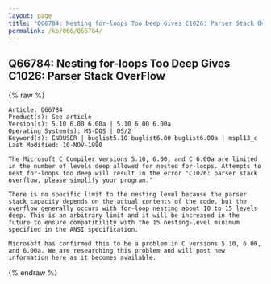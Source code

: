 ```yaml
---
layout: page
title: "Q66784: Nesting for-loops Too Deep Gives C1026: Parser Stack OverFlow"
permalink: /kb/066/Q66784/
---
```


## Q66784: Nesting for-loops Too Deep Gives C1026: Parser Stack OverFlow

{% raw %}

	Article: Q66784
	Product(s): See article
	Version(s): 5.10 6.00 6.00a | 5.10 6.00 6.00a
	Operating System(s): MS-DOS | OS/2
	Keyword(s): ENDUSER | buglist5.10 buglist6.00 buglist6.00a | mspl13_c
	Last Modified: 10-NOV-1990
	
	The Microsoft C Compiler versions 5.10, 6.00, and C 6.00a are limited
	in the number of levels deep allowed for nested for-loops. Attempts to
	nest for-loops too deep will result in the error "C1026: parser stack
	overflow, please simplify your program."
	
	There is no specific limit to the nesting level because the parser
	stack capacity depends on the actual contents of the code, but the
	overflow generally occurs with for-loop nesting about 10 to 15 levels
	deep. This is an arbitrary limit and it will be increased in the
	future to ensure compatibility with the 15 nesting-level minimum
	specified in the ANSI specification.
	
	Microsoft has confirmed this to be a problem in C versions 5.10, 6.00,
	and 6.00a. We are researching this problem and will post new
	information here as it becomes available.

{% endraw %}
